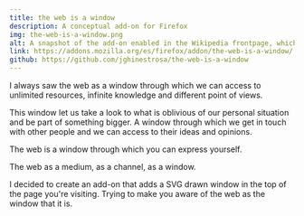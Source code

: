 ```yaml
---
title: the web is a window
description: A conceptual add-on for Firefox
img: the-web-is-a-window.png
alt: A snapshot of the add-on enabled in the Wikipedia frontpage, which covers it as Wikipedia was behind a wall with a window
link: https://addons.mozilla.org/es/firefox/addon/the-web-is-a-window/
github: https://github.com/jghinestrosa/the-web-is-a-window
---
```


I always saw the web as a window through which we can access to unlimited resources, infinite knowledge and different point of views.

This window let us take a look to what is oblivious of our personal situation and be part of something bigger. A window through which we get in touch with other people and we can access to their ideas and opinions.

The web is a window through which you can express yourself.

The web as a medium, as a channel, as a window.

I decided to create an add-on that adds a SVG drawn window in the top of the page you're visiting. Trying to make you aware of the web as the window that it is.